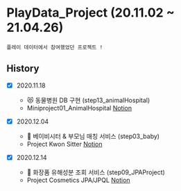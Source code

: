 # PlayData_Project (20.11.02 ~ 21.04.26)

    플레이 데이터에서 참여했었던 프로젝트 !


## History

- [x] 2020.11.18
    - &#128571; 동물병원 DB 구현 (step13_animalHospital)
    - Miniproject01_AnimalHospital  [Notion](https://www.notion.so/75c5281df7dc44da971cb17eab5d9dcf)
    
- [x] 2020.12.04
    - &#127868; 베이비시터 & 부모님 매칭 서비스 (step03_baby)
    - Project Kwon Sitter  [Notion]()   
    
- [x] 2020.12.14
    - &#128132; 화장품 유해성분 조회 서비스 (step09_JPAProject)
    - Project Cosmetics JPA/JPQL  [Notion](https://www.notion.so/Project-Kwon-Sitter-f9fe5f9fc7c34f82b42e4b048f02b644)
